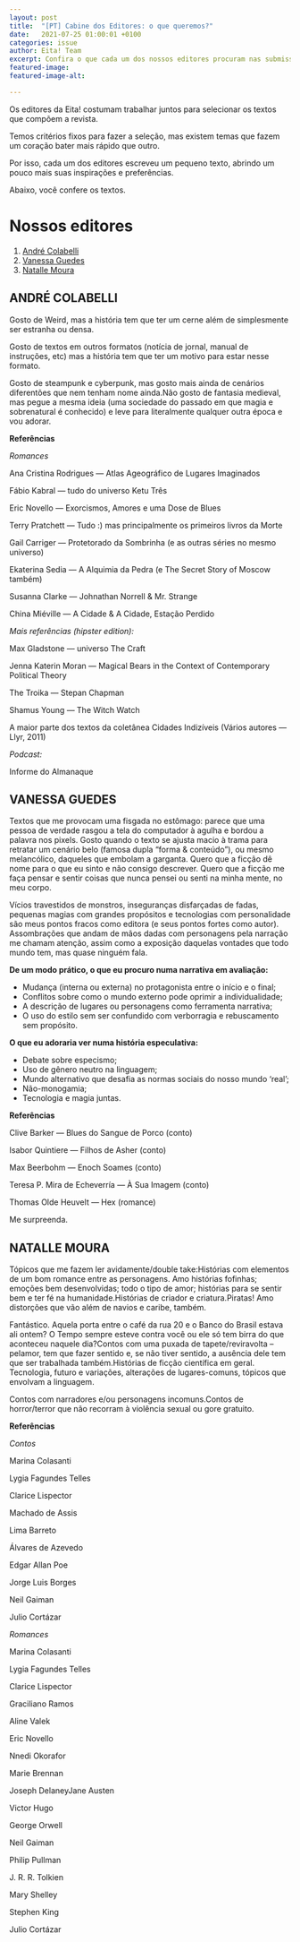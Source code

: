 ```yaml
---
layout: post
title:  "[PT] Cabine dos Editores: o que queremos?"
date:   2021-07-25 01:00:01 +0100
categories: issue
author: Eita! Team
excerpt: Confira o que cada um dos nossos editores procuram nas submissões
featured-image: 
featured-image-alt: 

---
```


Os editores da Eita! costumam trabalhar juntos para selecionar os textos que compõem a revista. 

Temos critérios fixos para fazer a seleção, mas existem temas que fazem um coração bater mais rápido que outro.

Por isso, cada um dos editores escreveu um pequeno texto, abrindo um pouco mais suas inspirações e preferências. 

Abaixo, você confere os textos.

# Nossos editores
1. [André Colabelli](#andre)
2. [Vanessa Guedes](#vanessa)
3. [Natalle Moura](#natalle)


## ANDRÉ COLABELLI <a name="andre"></a>

Gosto de Weird, mas a história tem que ter um cerne além de simplesmente ser estranha ou densa.

Gosto de textos em outros formatos (notícia de jornal, manual de instruções, etc) mas a história tem que ter um motivo para estar nesse formato.

Gosto de steampunk e cyberpunk, mas gosto mais ainda de cenários diferentões que nem tenham nome ainda.Não gosto de fantasia medieval, mas pegue a mesma ideia (uma sociedade do passado em que magia e sobrenatural é conhecido) e leve para literalmente qualquer outra época e vou adorar.

**Referências**

*Romances*

Ana Cristina Rodrigues — Atlas Ageográfico de Lugares Imaginados

Fábio Kabral — tudo do universo Ketu Três

Eric Novello — Exorcismos, Amores e uma Dose de Blues

Terry Pratchett — Tudo :) mas principalmente os primeiros livros da Morte

Gail Carriger — Protetorado da Sombrinha (e as outras séries no mesmo universo)

Ekaterina Sedia — A Alquimia da Pedra (e The Secret Story of Moscow também)

Susanna Clarke — Johnathan Norrell & Mr. Strange

China Miéville — A Cidade & A Cidade, Estação Perdido

*Mais referências (hipster edition):*

Max Gladstone — universo The Craft 

Jenna Katerin Moran — Magical Bears in the Context of Contemporary Political Theory

The Troika — Stepan Chapman

Shamus Young — The Witch Watch

A maior parte dos textos da coletânea Cidades Indizíveis (Vários autores — Llyr, 2011)

*Podcast:*

Informe do Almanaque



## VANESSA GUEDES <a name="vanessa"></a>

Textos que me provocam uma fisgada no estômago: parece que uma pessoa de verdade rasgou a tela do computador à agulha e bordou a palavra nos pixels. Gosto quando o texto se ajusta macio à trama para retratar um cenário belo (famosa dupla “forma & conteúdo”), ou mesmo melancólico, daqueles que embolam a garganta. Quero que a ficção dê nome para o que eu sinto e não consigo descrever. Quero que a ficção me faça pensar e sentir coisas que nunca pensei ou senti na minha mente, no meu corpo.

Vícios travestidos de monstros, inseguranças disfarçadas de fadas, pequenas magias com grandes propósitos e tecnologias com personalidade são meus pontos fracos como editora (e seus pontos fortes como autor). Assombrações que andam de mãos dadas com personagens pela narração me chamam atenção, assim como a exposição daquelas vontades que todo mundo tem, mas quase ninguém fala. 

**De um modo prático, o que eu procuro numa narrativa em avaliação:**

- Mudança (interna ou externa) no protagonista entre o início e o final;
- Conflitos sobre como o mundo externo pode oprimir a individualidade;
- A descrição de lugares ou personagens como ferramenta narrativa;
- O uso do estilo sem ser confundido com verborragia e rebuscamento sem propósito.

**O que eu adoraria ver numa história especulativa:**

- Debate sobre especismo;
- Uso de gênero neutro na linguagem;
- Mundo alternativo que desafia as normas sociais do nosso mundo ‘real’;
- Não-monogamia;
- Tecnologia e magia juntas.

**Referências**

Clive Barker — Blues do Sangue de Porco (conto)

Isabor Quintiere — Filhos de Asher (conto)

Max Beerbohm — Enoch Soames (conto)

Teresa P. Mira de Echeverría — À Sua Imagem (conto)

Thomas Olde Heuvelt — Hex (romance)

Me surpreenda.

## NATALLE MOURA <a name="natalle"></a>

Tópicos que me fazem ler avidamente/double take:Histórias com elementos de um bom romance entre as personagens. Amo histórias fofinhas; emoções bem desenvolvidas; todo o tipo de amor; histórias para se sentir bem e ter fé na humanidade.Histórias de criador e criatura.Piratas! Amo distorções que vão além de navios e caribe, também.

Fantástico. Aquela porta entre o café da rua 20 e o Banco do Brasil estava ali ontem? O Tempo sempre esteve contra você ou ele só tem birra do que aconteceu naquele dia?Contos com uma puxada de tapete/reviravolta – pelamor, tem que fazer sentido e, se não tiver sentido, a ausência dele tem que ser trabalhada também.Histórias de ficção científica em geral. Tecnologia, futuro e variações, alterações de lugares-comuns, tópicos que envolvam a linguagem.

Contos com narradores e/ou personagens incomuns.Contos de horror/terror que não recorram à violência sexual ou gore gratuito.

**Referências**

*Contos*

Marina Colasanti

Lygia Fagundes Telles

Clarice Lispector

Machado de Assis

Lima Barreto

Álvares de Azevedo

Edgar Allan Poe

Jorge Luis Borges

Neil Gaiman

Julio Cortázar

*Romances*

Marina Colasanti

Lygia Fagundes Telles

Clarice Lispector

Graciliano Ramos

Aline Valek

Eric Novello

Nnedi Okorafor

Marie Brennan

Joseph DelaneyJane Austen

Victor Hugo

George Orwell

Neil Gaiman

Philip Pullman

J. R. R. Tolkien

Mary Shelley

Stephen King

Julio Cortázar



